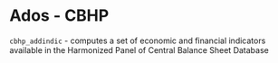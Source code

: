 # Ados - CBHP

`cbhp_addindic` - computes a set of economic and financial indicators available in the Harmonized Panel of Central Balance Sheet Database
